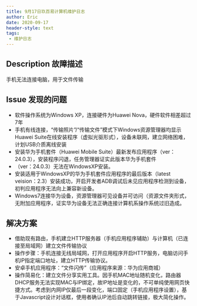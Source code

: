 ```yaml
---
title: 9月17日玖百易计算机维护日志
author: Eric
date: 2020-09-17
header-style: text
tags:
 - 维护日志
---
```


## Description 故障描述

手机无法连接电脑，用于文件传输

## Issue 发现的问题

- 软件操作系统为Windows XP，连接硬件为Huawei Nova，硬件软件相差超过7年
- 手机有线连接，“传输照片”/“传输文件”模式下Windows资源管理器均显示Huawei Suite在线安装程序（虚拟光驱形式），设备未联网，建立网络困难，计划USB介质离线安装
- 安装华为手机套件（Huawei Mobile Suite）最新发布应用程序（ver：24.0.3），安装程序闪退，任务管理器证实此版本华为手机套件
- （ver：24.0.3）无法在WindowsXP安装。
- 安装适用于WindowsXP的华为手机套件应用程序的最后版本（latest veision：2.3）安装成功，开启开发者ADB调试后未见应用程序检测到设备，初判应用程序无法向上兼容新设备。
- Windows7连接华为设备，资源管理器可见设备并可访问（资源文件夹形式，无附加应用程序，证实华为设备无法正确连接计算机系操作系统过旧造成。



## 解决方案

- 借助现有路由，手机建立HTTP服务器（手机应用程序辅助）与计算机（已连接至局域网）建立文件传输协议
- 操作步骤：手机连接无线局域网，打开应用程序开启HTTP服务，电脑访问手机IP指定端口地址，建立HTTP传输协议。
- 安卓手机应用程序：“文件闪传”（应用程序来源：华为应用商城）
- 操作简易化：建立文件分享实用工具。因手机MAC地址随机变化，路由器DHCP服务无法实现MAC与IP绑定，故IP地址是变化的，不可单纯使用网页快捷方式。考虑到内网IP仅最后一段变化，端口固定（手机应用程序设置），基于Javascript设计对话框，使用者确认IP池后自动跳转链接，极大简化操作。


